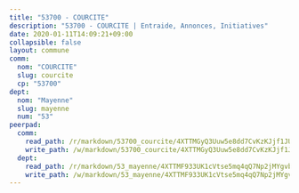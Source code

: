 ```yaml
---
title: "53700 - COURCITE"
description: "53700 - COURCITE | Entraide, Annonces, Initiatives"
date: 2020-01-11T14:09:21+09:00
collapsible: false
layout: commune
comm:
  nom: "COURCITE"
  slug: courcite
  cp: "53700"
dept:
  nom: "Mayenne"
  slug: mayenne
  num: "53"
peerpad:
  comm:
    read_path: /r/markdown/53700_courcite/4XTTMGyQ3Uuw5e8dd7CvKzKJjf1JUd6JK3GiDjPBVE3cJFyWT
    write_path: /w/markdown/53700_courcite/4XTTMGyQ3Uuw5e8dd7CvKzKJjf1JUd6JK3GiDjPBVE3cJFyWT-K3TgUFakXbmCXbd5HAuqbafsZqa6yY5qQbdXD5tpdtfrrPjSMyn2a9knELb1u8J8WQRcDGNH4xPavrZhaHtS8RfcwCgzifzdJ5uYB2gxjBN2Tk3TPdUtHVhpJQzoSxkgth7EUR5V
  dept:
    read_path: /r/markdown/53_mayenne/4XTTMF933UK1cVtse5mq4qQ7Np2jMYgvbp6qouY9MWyoeWY43
    write_path: /w/markdown/53_mayenne/4XTTMF933UK1cVtse5mq4qQ7Np2jMYgvbp6qouY9MWyoeWY43-K3TgUcgqTBNoSTxPqkZ94HV7ydPjBnvnBue9tEiK9jakhdXjxdo4Br4iK1oa2CDh4yEVWX1tFyjU9wvcKRuNLDocpAE5TJXkqSv2docSVtfLpqmkB6Zf1obqgGj7oAqY4ytCV5Es
---
```


